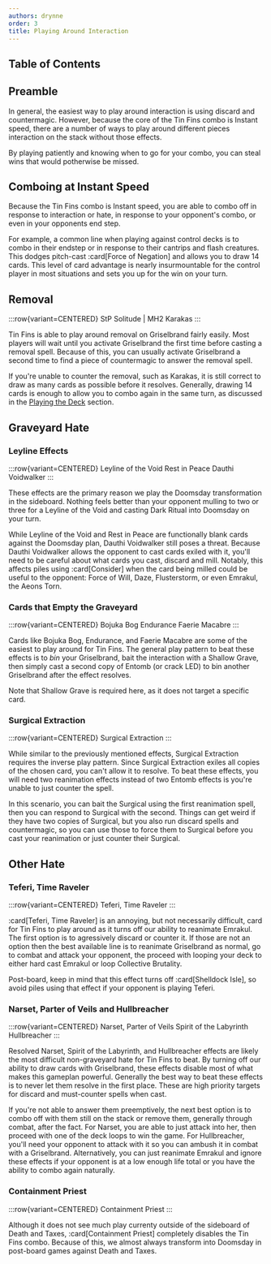 ```yaml
---
authors: drynne
order: 3
title: Playing Around Interaction
---
```


## Table of Contents

## Preamble

In general, the easiest way to play around interaction is using discard and
countermagic. However, because the core of the Tin Fins combo is Instant speed,
there are a number of ways to play around different pieces interaction on the
stack without those effects.

By playing patiently and knowing when to go for your combo, you can steal wins
that would potherwise be missed.

## Comboing at Instant Speed

Because the Tin Fins combo is Instant speed, you are able to combo off in
response to interaction or hate, in response to your opponent's combo, or even
in your opponents end step.

For example, a common line when playing against control decks is to combo in
their endstep or in response to their cantrips and flash creatures. This dodges
pitch-cast :card[Force of Negation] and allows you to draw 14 cards. This level
of card advantage is nearly insurmountable for the control player in most
situations and sets you up for the win on your turn.

## Removal

:::row{variant=CENTERED}
StP
Solitude | MH2
Karakas
:::

Tin Fins is able to play around removal on Griselbrand fairly easily. Most
players will wait until you activate Griselbrand the first time before casting a
removal spell. Because of this, you can usually activate Griselbrand a second
time to find a piece of countermagic to answer the removal spell.

If you're unable to counter the removal, such as Karakas, it is still correct to
draw as many cards as possible before it resolves. Generally, drawing 14 cards
is enough to allow you to combo again in the same turn, as discussed in the
[Playing the Deck](/entombsday/gameplay) section.

## Graveyard Hate

### Leyline Effects

:::row{variant=CENTERED}
Leyline of the Void
Rest in Peace
Dauthi Voidwalker
:::

These effects are the primary reason we play the Doomsday transformation in the
sideboard. Nothing feels better than your opponent mulling to two or three for a
Leyline of the Void and casting Dark Ritual into Doomsday on your turn.

While Leyline of the Void and Rest in Peace are functionally blank cards against
the Doomsday plan, Dauthi Voidwalker still poses a threat. Because Dauthi
Voidwalker allows the opponent to cast cards exiled with it, you'll need to be
careful about what cards you cast, discard and mill. Notably, this affects piles
using :card[Consider] when the card being milled could be useful to the
opponent: Force of Will, Daze, Flusterstorm, or even Emrakul, the Aeons Torn.

### Cards that Empty the Graveyard

:::row{variant=CENTERED}
Bojuka Bog
Endurance
Faerie Macabre
:::

Cards like Bojuka Bog, Endurance, and Faerie Macabre are some of the easiest to
play around for Tin Fins. The general play pattern to beat these effects is to
_bin_ your Griselbrand, bait the interaction with a Shallow Grave, then simply
cast a second copy of Entomb (or crack LED) to bin another Griselbrand after the
effect resolves.

Note that Shallow Grave is required here, as it does not target a specific card.

### Surgical Extraction

:::row{variant=CENTERED}
Surgical Extraction
:::

While similar to the previously mentioned effects, Surgical Extraction requires
the inverse play pattern. Since Surgical Extraction exiles all copies of the
chosen card, you can't allow it to resolve. To beat these effects, you will need
two reanimation effects instead of two Entomb effects is you're unable to just
counter the spell.

In this scenario, you can bait the Surgical using the first reanimation spell,
then you can respond to Surgical with the second. Things can get weird if they
have two copies of Surgical, but you also run discard spells and countermagic,
so you can use those to force them to Surgical before you cast your reanimation
or just counter their Surgical.

## Other Hate

### Teferi, Time Raveler

:::row{variant=CENTERED}
Teferi, Time Raveler
:::

:card[Teferi, Time Raveler] is an annoying, but not necessarily difficult, card
for Tin Fins to play around as it turns off our ability to reanimate Emrakul.
The first option is to agressively discard or counter it. If those are not an
option then the best available line is to reanimate Griselbrand as normal, go to
combat and attack your opponent, the proceed with looping your deck to either
hard cast Emrakul or loop Collective Brutality.

Post-board, keep in mind that this effect turns off :card[Shelldock Isle], so
avoid piles using that effect if your opponent is playing Teferi.

### Narset, Parter of Veils and Hullbreacher

:::row{variant=CENTERED}
Narset, Parter of Veils
Spirit of the Labyrinth
Hullbreacher
:::

Resolved Narset, Spirit of the Labyrinth, and Hullbreacher effects are likely
the most difficult non-graveyard hate for Tin Fins to beat. By turning off our
ability to draw cards with Griselbrand, these effects disable most of what makes
this gameplan powerful. Generally the best way to beat these effects is to never
let them resolve in the first place. These are high priority targets for discard
and must-counter spells when cast.

If you're not able to answer them preemptively, the next best option is to combo
off with them still on the stack or remove them, generally through combat, after
the fact. For Narset, you are able to just attack into her, then proceed with
one of the deck loops to win the game. For Hullbreacher, you'll need your
opponent to attack with it so you can ambush it in combat with a Griselbrand.
Alternatively, you can just reanimate Emrakul and ignore these effects if your
opponent is at a low enough life total or you have the ability to combo again
naturally.

### Containment Priest

:::row{variant=CENTERED}
Containment Priest
:::

Although it does not see much play currenty outside of the sideboard of Death
and Taxes, :card[Containment Priest] completely disables the Tin Fins combo.
Because of this, we almost always transform into Doomsday in post-board games
against Death and Taxes.
